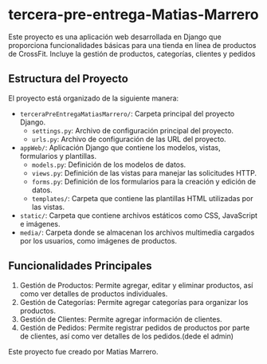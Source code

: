 # tercera-pre-entrega-Matias-Marrero
Este proyecto es una aplicación web desarrollada en Django que proporciona funcionalidades básicas para una tienda en línea de productos de CrossFit. Incluye la gestión de productos, categorías, clientes y  pedidos

## Estructura del Proyecto

El proyecto está organizado de la siguiente manera:

- `terceraPreEntregaMatiasMarrero/`: Carpeta principal del proyecto Django.
  - `settings.py`: Archivo de configuración principal del proyecto.
  - `urls.py`: Archivo de configuración de las URL del proyecto.
- `appWeb/`: Aplicación Django que contiene los modelos, vistas, formularios y plantillas.
  - `models.py`: Definición de los modelos de datos.
  - `views.py`: Definición de las vistas para manejar las solicitudes HTTP.
  - `forms.py`: Definición de los formularios para la creación y edición de datos.
  - `templates/`: Carpeta que contiene las plantillas HTML utilizadas por las vistas.
- `static/`: Carpeta que contiene archivos estáticos como CSS, JavaScript e imágenes.
- `media/`: Carpeta donde se almacenan los archivos multimedia cargados por los usuarios, como imágenes de productos.

## Funcionalidades Principales

1. Gestión de Productos: Permite agregar, editar y eliminar productos, así como ver detalles de productos individuales.
2. Gestión de Categorías: Permite agregar  categorías para organizar los productos.
3. Gestión de Clientes: Permite agregar información de clientes.
4. Gestión de Pedidos: Permite registrar pedidos de productos por parte de clientes, así como ver detalles de los pedidos.(dede el admin)




Este proyecto fue creado por Matias Marrero.


